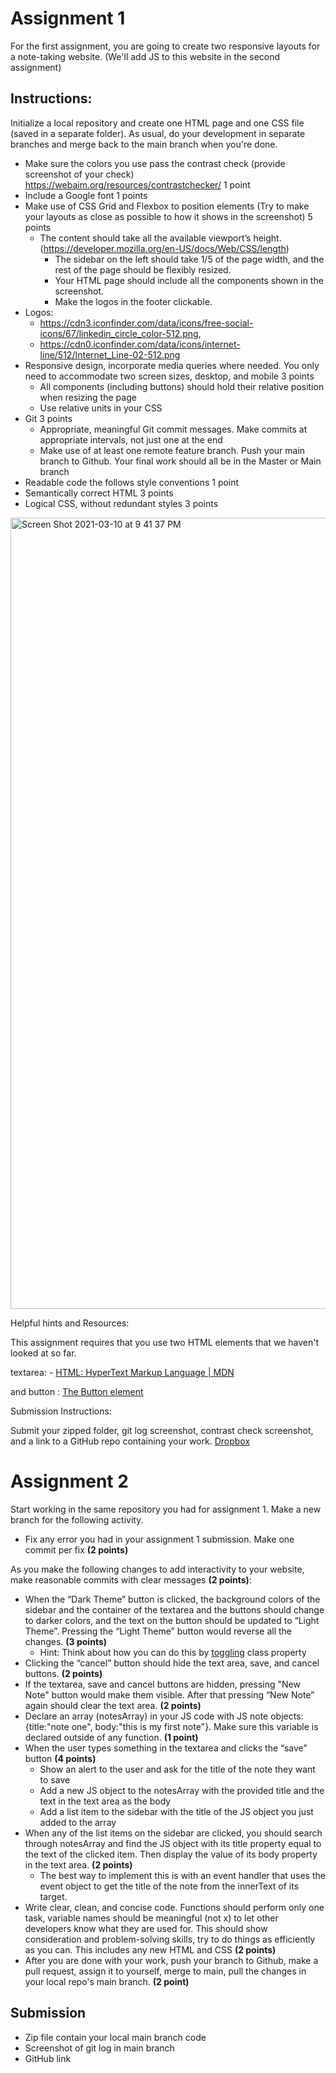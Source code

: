 # Assignment 1


For the first assignment, you are going to create two responsive layouts for a note-taking website. (We'll add JS to this website in the second assignment)

## Instructions:

Initialize a local repository and create one HTML page and one CSS file (saved in a separate folder). As usual, do your development in separate branches and merge back to the main branch when you're done. 

* Make sure the colors you use pass the contrast check (provide screenshot of your check)  https://webaim.org/resources/contrastchecker/ 1 point
* Include a Google font 1 points
* Make use of CSS Grid and Flexbox to position elements (Try to make your layouts as close as possible to how it shows in the screenshot) 5 points
  * The content should take all the available viewport’s height. (https://developer.mozilla.org/en-US/docs/Web/CSS/length)
    *  The sidebar on the left should take 1/5 of the page width, and the rest of the page should be flexibly resized.
    *  Your HTML page should include all the components shown in the screenshot.
    *  Make the logos in the footer clickable. 
*  Logos: 
    *  https://cdn3.iconfinder.com/data/icons/free-social-icons/67/linkedin_circle_color-512.png, 
    *  https://cdn0.iconfinder.com/data/icons/internet-line/512/Internet_Line-02-512.png
*  Responsive design, incorporate media queries where needed. You only need to accommodate two screen sizes, desktop, and mobile 3 points
    * All components (including buttons) should hold their relative position when resizing the page
    *  Use relative units in your CSS
*  Git 3 points
    * Appropriate, meaningful Git commit messages. Make commits at appropriate intervals, not just one at the end
    * Make use of at least one remote feature branch. Push your main branch to Github. Your final work should all be in the Master or Main branch
* Readable code the follows style conventions 1 point
* Semantically correct HTML 3 points
* Logical CSS, without redundant styles 3 points
<img width="1266" alt="Screen Shot 2021-03-10 at 9 41 37 PM" src="https://user-images.githubusercontent.com/47546786/199379845-02ce5273-de35-4814-b8f0-4e07584b185b.png">

Helpful hints and Resources:

This assignment requires that you use two HTML elements that we haven't looked at so far.

textarea: - [HTML: HyperText Markup Language | MDN](https://developer.mozilla.org/en-US/docs/Web/HTML/Element/textarea)

and button : [The Button element](https://developer.mozilla.org/en-US/docs/Web/HTML/Element/button)
 

Submission Instructions:

Submit your zipped folder, git log screenshot, contrast check screenshot, and a link to a GitHub repo containing your work.
[Dropbox](https://learn.bcit.ca/d2l/le/content/880007/viewContent/7779113/View)

# Assignment 2

Start working in the same repository you had for assignment 1. Make a new branch for the following activity.

* Fix any error you had in your assignment 1 submission. Make one commit per fix **(2 points)**

As you make the following changes to add interactivity to your website, make reasonable commits with clear messages **(2 points)**:

* When the “Dark Theme” button is clicked, the background colors of the sidebar and the container of the textarea and the buttons should change to darker colors, and the text on the button should be updated to “Light Theme”. Pressing the “Light Theme” button would reverse all the changes. **(3 points)**
  * Hint: Think about how you can do this by <u>toggling</u> class property
* Clicking the “cancel” button should hide the text area, save, and cancel buttons. **(2 points)**
* If the textarea, save and cancel buttons are hidden, pressing "New Note" button would make them visible. After that pressing “New Note” again should clear the text area. **(2 points)**
* Declare an array (notesArray) in your JS code with JS note objects: {title:"note one", body:"this is my first note"}. Make sure this variable is declared outside of any function. **(1 point)**
* When the user types something in the textarea and clicks the “save” button **(4 points)**
  * Show an alert to the user and ask for the title of the note they want to save
  * Add a new JS object to the notesArray with the provided title and the text in the text area as the body
  * Add a list item to the sidebar with the title of the JS object you just added to the array
* When any of the list items on the sidebar are clicked, you should search through notesArray and find the JS object with its title property equal to the text of the clicked item. Then display the value of its body property in the text area. **(2 points)**
  * The best way to implement this is with an event handler that uses the event object to get the title of the note from the innerText of its target.
* Write clear, clean, and concise code. Functions should perform only one task, variable names should be meaningful (not x) to let other developers know what they are used for. This should show consideration and problem-solving skills, try to do things as efficiently as you can. This includes any new HTML and CSS **(2 points)**
* After you are done with your work, push your branch to Github, make a pull request, assign it to yourself, merge to main, pull the changes in your local repo's main branch. **(2 point)**

## Submission

* Zip file contain your local main branch code
* Screenshot of git log in main branch
* GitHub link
